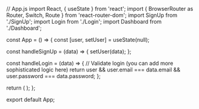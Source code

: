 // App.js
import React, { useState } from 'react';
import { BrowserRouter as Router, Switch, Route } from 'react-router-dom';
import SignUp from './SignUp';
import Login from './Login';
import Dashboard from './Dashboard';

const App = () => {
  const [user, setUser] = useState(null);

  const handleSignUp = (data) => {
    setUser(data);
  };

  const handleLogin = (data) => {
    // Validate login (you can add more sophisticated logic here)
    return user && user.email === data.email && user.password === data.password;
  };

  return (
    <Router>
      <Switch>
        <Route path="/login">
          <Login onLogin={handleLogin} />
        </Route>
        <Route path="/dashboard">
          <Dashboard user={user} />
        </Route>
        <Route path="/">
          <SignUp onSignUp={handleSignUp} />
        </Route>
      </Switch>
    </Router>
  );
};

export default App;

